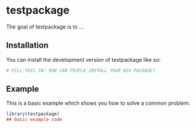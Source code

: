 
# testpackage

<!-- badges: start -->
<!-- badges: end -->

The goal of testpackage is to ...

## Installation

You can install the development version of testpackage like so:

``` r
# FILL THIS IN! HOW CAN PEOPLE INSTALL YOUR DEV PACKAGE?
```

## Example

This is a basic example which shows you how to solve a common problem:

``` r
library(testpackage)
## basic example code
```

